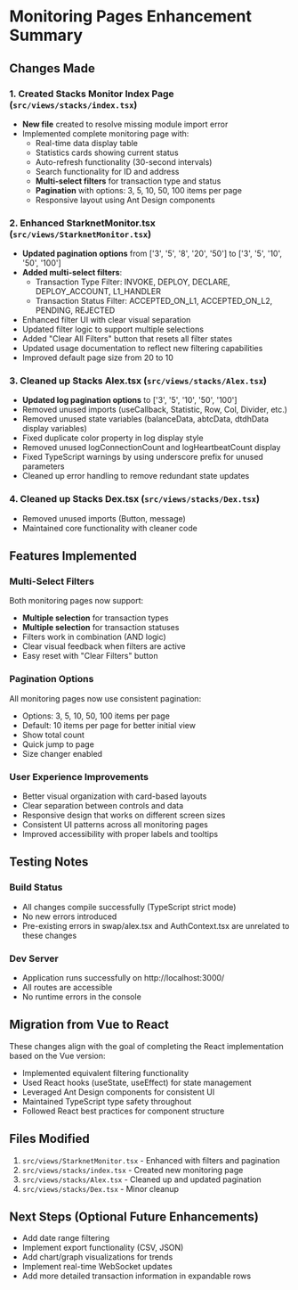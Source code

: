 # Monitoring Pages Enhancement Summary

## Changes Made

### 1. Created Stacks Monitor Index Page (`src/views/stacks/index.tsx`)
- **New file** created to resolve missing module import error
- Implemented complete monitoring page with:
  - Real-time data display table
  - Statistics cards showing current status
  - Auto-refresh functionality (30-second intervals)
  - Search functionality for ID and address
  - **Multi-select filters** for transaction type and status
  - **Pagination** with options: 3, 5, 10, 50, 100 items per page
  - Responsive layout using Ant Design components

### 2. Enhanced StarknetMonitor.tsx (`src/views/StarknetMonitor.tsx`)
- **Updated pagination options** from ['3', '5', '8', '20', '50'] to ['3', '5', '10', '50', '100']
- **Added multi-select filters**:
  - Transaction Type Filter: INVOKE, DEPLOY, DECLARE, DEPLOY_ACCOUNT, L1_HANDLER
  - Transaction Status Filter: ACCEPTED_ON_L1, ACCEPTED_ON_L2, PENDING, REJECTED
- Enhanced filter UI with clear visual separation
- Updated filter logic to support multiple selections
- Added "Clear All Filters" button that resets all filter states
- Updated usage documentation to reflect new filtering capabilities
- Improved default page size from 20 to 10

### 3. Cleaned up Stacks Alex.tsx (`src/views/stacks/Alex.tsx`)
- **Updated log pagination options** to ['3', '5', '10', '50', '100']
- Removed unused imports (useCallback, Statistic, Row, Col, Divider, etc.)
- Removed unused state variables (balanceData, abtcData, dtdhData display variables)
- Fixed duplicate color property in log display style
- Removed unused logConnectionCount and logHeartbeatCount display
- Fixed TypeScript warnings by using underscore prefix for unused parameters
- Cleaned up error handling to remove redundant state updates

### 4. Cleaned up Stacks Dex.tsx (`src/views/stacks/Dex.tsx`)
- Removed unused imports (Button, message)
- Maintained core functionality with cleaner code

## Features Implemented

### Multi-Select Filters
Both monitoring pages now support:
- **Multiple selection** for transaction types
- **Multiple selection** for transaction statuses
- Filters work in combination (AND logic)
- Clear visual feedback when filters are active
- Easy reset with "Clear Filters" button

### Pagination Options
All monitoring pages now use consistent pagination:
- Options: 3, 5, 10, 50, 100 items per page
- Default: 10 items per page for better initial view
- Show total count
- Quick jump to page
- Size changer enabled

### User Experience Improvements
- Better visual organization with card-based layouts
- Clear separation between controls and data
- Responsive design that works on different screen sizes
- Consistent UI patterns across all monitoring pages
- Improved accessibility with proper labels and tooltips

## Testing Notes

### Build Status
- All changes compile successfully (TypeScript strict mode)
- No new errors introduced
- Pre-existing errors in swap/alex.tsx and AuthContext.tsx are unrelated to these changes

### Dev Server
- Application runs successfully on http://localhost:3000/
- All routes are accessible
- No runtime errors in the console

## Migration from Vue to React

These changes align with the goal of completing the React implementation based on the Vue version:
- Implemented equivalent filtering functionality
- Used React hooks (useState, useEffect) for state management
- Leveraged Ant Design components for consistent UI
- Maintained TypeScript type safety throughout
- Followed React best practices for component structure

## Files Modified
1. `src/views/StarknetMonitor.tsx` - Enhanced with filters and pagination
2. `src/views/stacks/index.tsx` - Created new monitoring page
3. `src/views/stacks/Alex.tsx` - Cleaned up and updated pagination
4. `src/views/stacks/Dex.tsx` - Minor cleanup

## Next Steps (Optional Future Enhancements)
- Add date range filtering
- Implement export functionality (CSV, JSON)
- Add chart/graph visualizations for trends
- Implement real-time WebSocket updates
- Add more detailed transaction information in expandable rows
